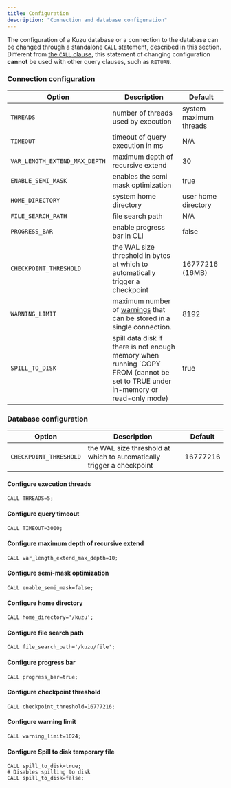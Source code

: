 ```yaml
---
title: Configuration
description: "Connection and database configuration"
---
```


The configuration of a Kuzu database or a connection to the database can be changed through a standalone `CALL`
statement, described in this section. Different from [the `CALL` clause](/cypher/query-clauses/call), this statement of changing
configuration **cannot** be used with other query clauses, such as `RETURN`.

### Connection configuration
| Option | Description                                                                                                                     | Default                |
| ----------- |---------------------------------------------------------------------------------------------------------------------------------|------------------------|
| `THREADS` | number of threads used by execution                                                                                             | system maximum threads |
| `TIMEOUT` | timeout of query execution in ms                                                                                                | N/A                    |
| <span style="text-wrap: nowrap;">`VAR_LENGTH_EXTEND_MAX_DEPTH`</span> | maximum depth of recursive extend                                                                                               | 30                     |
| `ENABLE_SEMI_MASK` | enables the semi mask optimization                                                                                              | true                   |
| `HOME_DIRECTORY`| system home directory                                                                                                           | user home directory    |
| `FILE_SEARCH_PATH`| file search path                                                                                                                | N/A                    |
| `PROGRESS_BAR` | enable progress bar in CLI                                                                                                      | false                  |
| `CHECKPOINT_THRESHOLD` | the WAL size threshold in bytes at which to automatically trigger a checkpoint                                                  | 16777216 (16MB)        |
| `WARNING_LIMIT` | maximum number of [warnings](/import#warnings-table-inspect-skipped-rows) that can be stored in a single connection.            | 8192        |
| `SPILL_TO_DISK` | spill data disk if there is not enough memory when running `COPY FROM (cannot be set to TRUE under in-memory or read-only mode) | true |

### Database configuration
| Option | Description | Default |
| ----------- | --------------- | ------ |
| <span style="text-wrap: nowrap;"> `CHECKPOINT_THRESHOLD` </span> | the WAL size threshold at which to automatically trigger a checkpoint | 16777216 |


#### Configure execution threads
```cypher
CALL THREADS=5;
```

#### Configure query timeout

```cypher
CALL TIMEOUT=3000;
```

#### Configure maximum depth of recursive extend

```cypher
CALL var_length_extend_max_depth=10;
```

#### Configure semi-mask optimization

```cypher
CALL enable_semi_mask=false;
```

#### Configure home directory
```cypher
CALL home_directory='/kuzu';
```

#### Configure file search path
```cypher
CALL file_search_path='/kuzu/file';
```

#### Configure progress bar
```cypher
CALL progress_bar=true;
```

#### Configure checkpoint threshold
```cypher
CALL checkpoint_threshold=16777216;
```

#### Configure warning limit
```cypher
CALL warning_limit=1024;
```

#### Configure Spill to disk temporary file
```cypher
CALL spill_to_disk=true;
# Disables spilling to disk
CALL spill_to_disk=false;
```
